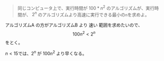 > 同じコンピュータ上で、実行時間が $100*n^2$ のアルゴリズムが、実行時間が、 $2^n$ のアルゴリズムより高速に実行できる最小の`n`を求めよ。 


アルゴリズムA の方がアルゴリズムB より 速い 範囲を求めたいので、
$$
100n^2 < 2^n
$$
をとく。

$n<15$では、$2^n$ が $100n^2$ より早くなる。